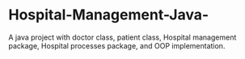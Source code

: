 # Hospital-Management-Java-
A java project with doctor class, patient class, Hospital management package, Hospital processes package, and OOP implementation.
